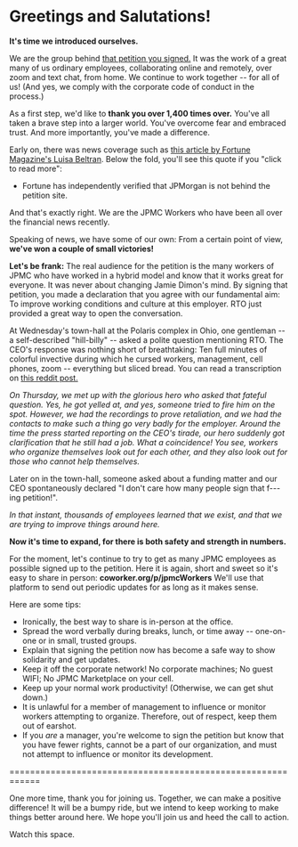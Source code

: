 # Greetings and Salutations!

**It's time we introduced ourselves.**

We are the group behind [that petition you signed.](https://coworker.org/p/jpmcworkers)
It was the work of a great many of us ordinary employees, collaborating online and remotely, over zoom and text chat, from home.
We continue to work together -- for all of us! (And yes, we comply with the corporate code of conduct in the process.)

As a first step, we'd like to **thank you over 1,400 times over.** You've all taken a brave step into a larger world. You've overcome fear and embraced trust. And more importantly, you've made a difference.

Early on, there was news coverage such as [this article by Fortune Magazine's Luisa Beltran](https://finance.yahoo.com/news/jpmorgan-chase-workers-launch-petition-200033108.html).
Below the fold, you'll see this quote if you "click to read more":

* Fortune has independently verified that JPMorgan is not behind the petition site.

And that's exactly right. We are the JPMC Workers who have been all over the financial news recently.

Speaking of news, we have some of our own: From a certain point of view, **we've won a couple of small victories!**

**Let's be frank:** The real audience for the petition is the many workers of JPMC who have worked in a hybrid model and know that it works great for everyone.
It was never about changing Jamie Dimon's mind. By signing that petition, you made a declaration that you agree with our fundamental aim:
To improve working conditions and culture at this employer. RTO just provided a great way to open the conversation.

At Wednesday's town-hall at the Polaris complex in Ohio, one gentleman -- a self-described "hill-billy" -- asked a polite question mentioning RTO.
The CEO's response was nothing short of breathtaking: Ten full minutes of colorful invective during which he cursed workers, management, cell phones, zoom -- everything but sliced bread.
You can read a transcription on [this reddit post.](https://www.reddit.com/r/JPMorganChase/comments/1iosrzk/here_is_the_leaked_audio_in_text_from_the_town/)

*On Thursday, we met up with the glorious hero who asked that fateful question. Yes, he got yelled at, and yes, someone tried to fire him on the spot.*
*However, we had the recordings to prove retaliation, and we had the contacts to make such a thing go very badly for the employer.*
*Around the time the press started reporting on the CEO's tirade, our hero suddenly got clarification that he still had a job. What a coincidence!*
*You see, workers who organize themselves look out for each other, and they also look out for those who cannot help themselves.*

Later on in the town-hall, someone asked about a funding matter and our CEO spontaneously declared "I don't care how many people sign that f---ing petition!".

*In that instant, thousands of employees learned that we exist, and that we are trying to improve things around here.*

**Now it's time to expand, for there is both safety and strength in numbers.**

For the moment, let's continue to try to get as many JPMC employees as possible signed up to the petition.
Here it is again, short and sweet so it's easy to share in person: **coworker.org/p/jpmcWorkers**
We'll use that platform to send out periodic updates for as long as it makes sense.

Here are some tips:

* Ironically, the best way to share is in-person at the office.
* Spread the word verbally during breaks, lunch, or time away -- one-on-one or in small, trusted groups.
* Explain that signing the petition now has become a safe way to show solidarity and get updates.
* Keep it off the corporate network! No corporate machines; No guest WIFI; No JPMC Marketplace on your cell.
* Keep up your normal work productivity! (Otherwise, we can get shut down.)
* It is unlawful for a member of management to influence or monitor workers attempting to organize.
  Therefore, out of respect, keep them out of earshot.
* If you *are* a manager, you're welcome to sign the petition but know that you have fewer rights,
  cannot be a part of our organization, and must not attempt to influence or monitor its development.

============================================================

One more time, thank you for joining us.
Together, we can make a positive difference!
It will be a bumpy ride, but we intend to keep working to make things better around here.
We hope you'll join us and heed the call to action.

Watch this space.

